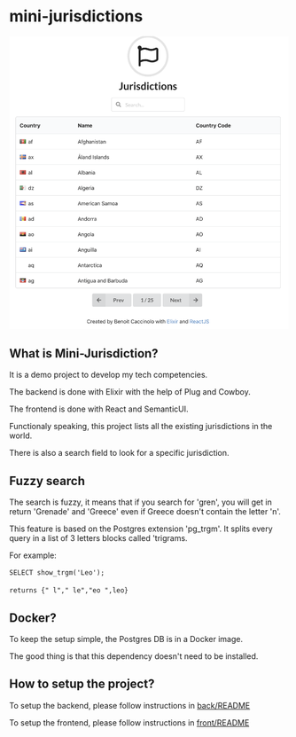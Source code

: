 # mini-jurisdictions

![alt text](https://github.com/bcaccinolo/mini-jurisdictions/blob/master/img/screenshot.png)

## What is Mini-Jurisdiction?

It is a demo project to develop my tech competencies.

The backend is done with Elixir with the help of Plug and Cowboy.

The frontend is done with React and SemanticUI.

Functionaly speaking, this project lists all the existing jurisdictions in the world.

There is also a search field to look for a specific jurisdiction.

## Fuzzy search

The search is fuzzy, it means that if you search for 'gren', you will get in return 'Grenade' and 'Greece' even if Greece doesn't contain the letter 'n'.

This feature is based on the Postgres extension 'pg_trgm'.
It splits every query in a list of 3 letters blocks called 'trigrams.

For example:
```
SELECT show_trgm('Leo');

returns {" l"," le","eo ",leo}
```

## Docker?

To keep the setup simple, the Postgres DB is in a Docker image.

The good thing is that this dependency doesn't need to be installed.

## How to setup the project?

To setup the backend, please follow instructions in [back/README](https://github.com/bcaccinolo/mini-jurisdictions/blob/master/back/README.md)

To setup the frontend, please follow instructions in [front/README](https://github.com/bcaccinolo/mini-jurisdictions/blob/master/front/README.md)
